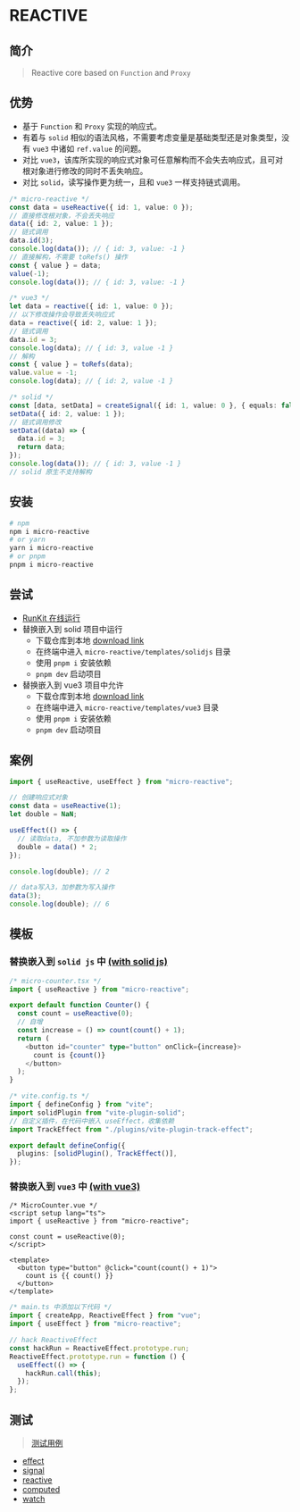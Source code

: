 # REACTIVE

## 简介

> Reactive core based on `Function` and `Proxy`

## 优势

- 基于 `Function` 和 `Proxy` 实现的响应式。
- 有着与 `solid` 相似的语法风格，不需要考虑变量是基础类型还是对象类型，没有 `vue3` 中诸如 `ref.value` 的问题。
- 对比 `vue3`，该库所实现的响应式对象可任意解构而不会失去响应式，且可对根对象进行修改的同时不丢失响应。
- 对比 `solid`，读写操作更为统一，且和 `vue3` 一样支持链式调用。

```ts
/* micro-reactive */
const data = useReactive({ id: 1, value: 0 });
// 直接修改根对象，不会丢失响应
data({ id: 2, value: 1 });
// 链式调用
data.id(3);
console.log(data()); // { id: 3, value: -1 }
// 直接解构，不需要 toRefs() 操作
const { value } = data;
value(-1);
console.log(data()); // { id: 3, value: -1 }
```

```ts
/* vue3 */
let data = reactive({ id: 1, value: 0 });
// 以下修改操作会导致丢失响应式
data = reactive({ id: 2, value: 1 });
// 链式调用
data.id = 3;
console.log(data); // { id: 3, value -1 }
// 解构
const { value } = toRefs(data);
value.value = -1;
console.log(data); // { id: 2, value -1 }
```

```ts
/* solid */
const [data, setData] = createSignal({ id: 1, value: 0 }, { equals: false });
setData({ id: 2, value: 1 });
// 链式调用修改
setData((data) => {
  data.id = 3;
  return data;
});
console.log(data()); // { id: 3, value -1 }
// solid 原生不支持解构
```

## 安装

```bash
# npm
npm i micro-reactive
# or yarn
yarn i micro-reactive
# or pnpm
pnpm i micro-reactive
```

## 尝试

- [RunKit 在线运行](https://npm.runkit.com/micro-reactive)
- 替换嵌入到 solid 项目中运行
  - 下载仓库到本地 [download link](https://github.com/Yuki-0505/micro-reactive.git)
  - 在终端中进入 `micro-reactive/templates/solidjs` 目录
  - 使用 `pnpm i` 安装依赖
  - `pnpm dev` 启动项目
- 替换嵌入到 vue3 项目中允许
  - 下载仓库到本地 [download link](https://github.com/Yuki-0505/micro-reactive.git)
  - 在终端中进入 `micro-reactive/templates/vue3` 目录
  - 使用 `pnpm i` 安装依赖
  - `pnpm dev` 启动项目

## 案例

```ts
import { useReactive, useEffect } from "micro-reactive";

// 创建响应式对象
const data = useReactive(1);
let double = NaN;

useEffect(() => {
  // 读取data, 不加参数为读取操作
  double = data() * 2;
});

console.log(double); // 2

// data写入3，加参数为写入操作
data(3);
console.log(double); // 6
```

## 模板

### 替换嵌入到 `solid js` 中 [(with solid js)](https://github.com/Yuki-0505/micro-reactive/tree/master/templates/solidjs)

```ts
/* micro-counter.tsx */
import { useReactive } from "micro-reactive";

export default function Counter() {
  const count = useReactive(0);
  // 自增
  const increase = () => count(count() + 1);
  return (
    <button id="counter" type="button" onClick={increase}>
      count is {count()}
    </button>
  );
}
```

```ts
/* vite.config.ts */
import { defineConfig } from "vite";
import solidPlugin from "vite-plugin-solid";
// 自定义插件，在代码中嵌入 useEffect，收集依赖
import TrackEffect from "./plugins/vite-plugin-track-effect";

export default defineConfig({
  plugins: [solidPlugin(), TrackEffect()],
});
```

### 替换嵌入到 `vue3` 中 [(with vue3)](https://github.com/Yuki-0505/micro-reactive/tree/master/templates/vue3)

```vue
/* MicroCounter.vue */
<script setup lang="ts">
import { useReactive } from "micro-reactive";

const count = useReactive(0);
</script>

<template>
  <button type="button" @click="count(count() + 1)">
    count is {{ count() }}
  </button>
</template>
```

```ts
/* main.ts 中添加以下代码 */
import { createApp, ReactiveEffect } from "vue";
import { useEffect } from "micro-reactive";

// hack ReactiveEffect
const hackRun = ReactiveEffect.prototype.run;
ReactiveEffect.prototype.run = function () {
  useEffect(() => {
    hackRun.call(this);
  });
};
```

## 测试

> [测试用例](https://github.com/Yuki-0505/micro-reactive/tree/master/tests)

- [effect](https://github.com/Yuki-0505/micro-reactive/blob/master/tests/effect.spec.ts)
- [signal](https://github.com/Yuki-0505/micro-reactive/blob/master/tests/signal.spec.ts)
- [reactive](https://github.com/Yuki-0505/micro-reactive/blob/master/tests/reactive.spec.ts)
- [computed](https://github.com/Yuki-0505/micro-reactive/blob/master/tests/computed.spec.ts)
- [watch](https://github.com/Yuki-0505/micro-reactive/blob/master/tests/watch.spec.ts)
